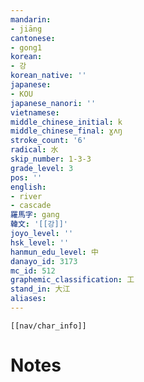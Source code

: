 ```yaml
---
mandarin:
- jiāng
cantonese:
- gong1
korean:
- 강
korean_native: ''
japanese:
- KOU
japanese_nanori: ''
vietnamese:
middle_chinese_initial: k
middle_chinese_final: ɣʌŋ
stroke_count: '6'
radical: 水
skip_number: 1-3-3
grade_level: 3
pos: ''
english:
- river
- cascade
羅馬字: gang
韓文: '[[강]]'
joyo_level: ''
hsk_level: ''
hanmun_edu_level: 中
danayo_id: 3173
mc_id: 512
graphemic_classification: 工
stand_in: 大江
aliases:
---
```

```meta-bind-embed
[[nav/char_info]]
```

# Notes
